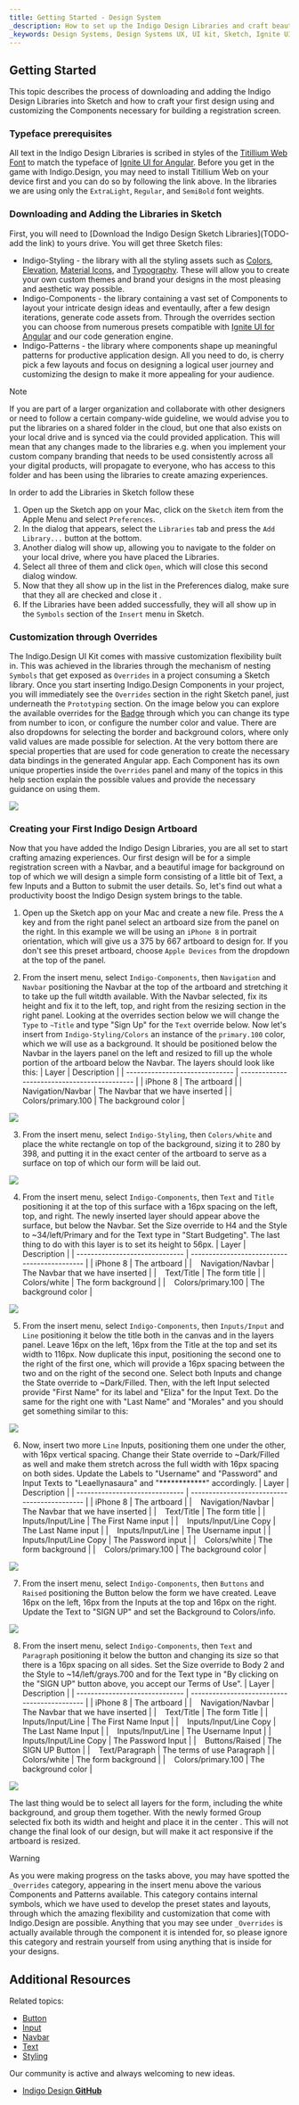 ```yaml
---
title: Getting Started - Design System
_description: How to set up the Indigo Design Libraries and craft beautiful digital experiences with Sketch. 
_keywords: Design Systems, Design Systems UX, UI kit, Sketch, Ignite UI for Angular, Sketch to Angular, Sketch to Angular, Angular, Angular Design System, Export code from Sketch, Design Kits for Angular, Sketch HTML, Sketch to HTML, Sketch UI kits
---
```


## Getting Started

This topic describes the process of downloading and adding the Indigo Design Libraries into Sketch and how to craft your first design using and customizing the Components necessary for building a registration screen.

### Typeface prerequisites

All text in the Indigo Design Libraries is scribed in styles of the [Titillium Web Font](https://fonts.google.com/specimen/Titillium+Web) to match the typeface of [Ignite UI for Angular](https://www.infragistics.com/products/ignite-ui-angular). Before you get in the game with Indigo.Design, you may need to install Titillium Web on your device first and you can do so by following the link above. In the libraries we are using only the `ExtraLight`, `Regular`, and `SemiBold` font weights.

### Downloading and Adding the Libraries in Sketch

First, you will need to [Download the Indigo Design Sketch Libraries](TODO-add the link) to yours drive. You will get three Sketch files:

- Indigo-Styling - the library with all the styling assets such as [Colors](colors.md), [Elevation](elevation.md), [Material Icons](material-icons.md), and [Typography](typography.md). These will allow you to create your own custom themes and brand your designs in the most pleasing and aesthetic way possible.
- Indigo-Components - the library containing a vast set of Components to layout your intricate design ideas and eventaully, after a few design iterations, generate code assets from. Through the overrides section you can choose from numerous presets compatible with [Ignite UI for Angular](https://www.infragistics.com/products/ignite-ui-angular) and our code generation engine.
- Indigo-Patterns - the library where components shape up meaningful patterns for productive application design. All you need to do, is cherry pick a few layouts and focus on designing a logical user journey and customizing the design to make it more appealing for your audience.

> [!Note]
> If you are part of a larger organization and collaborate with other designers or need to follow a certain company-wide guideline, we would advise you to put the libraries on a shared folder in the cloud, but one that also exists on your local drive and is synced via the could provided application. This will mean that any changes made to the libraries e.g. when you implement your custom company branding that needs to be used consistently across all your digital products, will propagate to everyone, who has access to this folder and has been using the libraries to create amazing experiences.

In order to add the Libraries in Sketch follow these

1.  Open up the Sketch app on your Mac, click on the `Sketch` item from the Apple Menu and select `Preferences`.
2.  In the dialog that appears, select the `Libraries` tab and press the `Add Library...` button at the bottom.
3.  Another dialog will show up, allowing you to navigate to the folder on your local drive, where you have placed the Libraries.
4.  Select all three of them and click `Open`, which will close this second dialog window.
5.  Now that they all show up in the list in the Preferences dialog, make sure that they all are checked and close it .
6.  If the Libraries have been added successfully, they will all show up in the `Symbols` section of the `Insert` menu in Sketch.

### Customization through Overrides

The Indigo.Design UI Kit comes with massive customization flexibility built in. This was achieved in the libraries through the mechanism of nesting `Symbols` that get exposed as `Overrides` in a project consuming a Sketch library. Once you start inserting Indigo.Design Components in your project, you will immediately see the `Overrides` section in the right Sketch panel, just underneath the `Prototyping` section. On the image below you can explore the available overrides for the [Badge](badge.md) through which you can change its type from number to icon, or configure the number color and value. There are also dropdowns for selecting the border and background colors, where only valid values are made possible for selection. At the very bottom there are special properties that are used for code generation to create the necessary data bindings in the generated Angular app. Each Component has its own unique properties inside the `Overrides` panel and many of the topics in this help section explain the possible values and provide the necessary guidance on using them.

<img src="images/getting-started-overrides.png" />

### Creating your First Indigo Design Artboard

Now that you have added the Indigo Design Libraries, you are all set to start crafting amazing experiences. Our first design will be for a simple registration screen with a Navbar, and a beautiful image for background on top of which we will design a simple form consisting of a little bit of Text, a few Inputs and a Button to submit the user details. So, let's find out what a productivity boost the Indigo Design system brings to the table.

1.  Open up the Sketch app on your Mac and create a new file. Press the `A` key and from the right panel select an artboard size from the panel on the right. In this example we will be using an `iPhone 8` in portrait orientation, which will give us a 375 by 667 artboard to design for. If you don't see this preset artboard, choose `Apple Devices` from the dropdown at the top of the panel.

2.  From the insert menu, select `Indigo-Components`, then `Navigation` and `Navbar` positioning the Navbar at the top of the artboard and stretching it to take up the full witdth available. With the Navbar selected, fix its height and fix it to the left, top, and right from the resizing section in the right panel. Looking at the overrides section below we will change the `Type` to `~Title` and type "Sign Up" for the `Text` override below. Now let's insert from `Indigo-Styling/Colors` an instance of the `primary.100` color, which we will use as a background. It should be positioned below the Navbar in the layers panel on the left and resized to fill up the whole portion of the artboard below the Navbar. The layers should look like this:
    | Layer | Description |
    | ------------------------------ | -------------------------------------------- |
    | iPhone 8 | The artboard |
    | &nbsp;&nbsp; Navigation/Navbar | The Navbar that we have inserted |
    | &nbsp;&nbsp; Colors/primary.100 | The background color |

  <div class="divider--half"></div>
  <img src="images/getting-started1.png" srcset="images/getting-started1@2x.png 2x" />
  <div class="divider--half"></div>
  <div class="divider--half"></div>
  <div class="divider--half"></div>
  <div class="divider--half"></div>
  <div class="divider--half"></div>

3.  From the insert menu, select `Indigo-Styling`, then `Colors/white` and place the white rectangle on top of the background, sizing it to 280 by 398, and putting it in the exact center of the artboard to serve as a surface on top of which our form will be laid out.

  <div class="divider--half"></div>
  <img src="images/getting-started2.png" srcset="images/getting-started2@2x.png 2x" />
  <div class="divider--half"></div>
  <div class="divider--half"></div>
  <div class="divider--half"></div>
  <div class="divider--half"></div>
  <div class="divider--half"></div>

4.  From the insert menu, select `Indigo-Components`, then `Text` and `Title` positioning it at the top of this surface with a 16px spacing on the left, top, and right. The newly inserted layer should appear above the surface, but below the Navbar. Set the Size override to H4 and the Style to ~34/left/Primary and for the Text type in "Start Budgeting". The last thing to do with this layer is to set its height to 56px.
    | Layer | Description |
    | ------------------------------ | -------------------------------------------- |
    | iPhone 8 | The artboard |
    | &nbsp;&nbsp; Navigation/Navbar | The Navbar that we have inserted |
    | &nbsp;&nbsp; Text/Title | The form title |
    | &nbsp;&nbsp; Colors/white | The form background |
    | &nbsp;&nbsp; Colors/primary.100 | The background color |

  <div class="divider--half"></div>
  <img src="images/getting-started3.png" srcset="images/getting-started3@2x.png 2x" />
  <div class="divider--half"></div>
  <div class="divider--half"></div>
  <div class="divider--half"></div>
  <div class="divider--half"></div>
  <div class="divider--half"></div>

5.  From the insert menu, select `Indigo-Components`, then `Inputs/Input` and `Line` positioning it below the title both in the canvas and in the layers panel. Leave 16px on the left, 16px from the Title at the top and set its width to 116px. Now duplicate this input, positioning the second one to the right of the first one, which will provide a 16px spacing between the two and on the right of the second one. Select both Inputs and change the State override to ~Dark/Filled. Then, with the left Input selected provide "First Name" for its label and "Eliza" for the Input Text. Do the same for the right one with "Last Name" and "Morales" and you should get something similar to this:

  <div class="divider--half"></div>
  <img src="images/getting-started4.png" srcset="images/getting-started4@2x.png 2x" />
  <div class="divider--half"></div>
  <div class="divider--half"></div>
  <div class="divider--half"></div>
  <div class="divider--half"></div>
  <div class="divider--half"></div>

6.  Now, insert two more `Line` Inputs, positioning them one under the other, with 16px vertical spacing. Change their State override to ~Dark/Filled as well and make them stretch across the full width with 16px spacing on both sides. Update the Labels to "Username" and "Password" and Input Texts to "Leaellynasaura" and "\*\*\*\*\*\*\*\*\*\*\*\*" accordingly.
    | Layer | Description |
    | ------------------------------ | -------------------------------------------- |
    | iPhone 8 | The artboard |
    | &nbsp;&nbsp; Navigation/Navbar | The Navbar that we have inserted |
    | &nbsp;&nbsp; Text/Title | The form title |
    | &nbsp;&nbsp; Inputs/Input/Line | The First Name input |
    | &nbsp;&nbsp; Inputs/Input/Line Copy | The Last Name input |
    | &nbsp;&nbsp; Inputs/Input/Line | The Username input |
    | &nbsp;&nbsp; Inputs/Input/Line Copy | The Password input |
    | &nbsp;&nbsp; Colors/white | The form background |
    | &nbsp;&nbsp; Colors/primary.100 | The background color |

  <div class="divider--half"></div>
  <img src="images/getting-started5.png" srcset="images/getting-started5@2x.png 2x" />
  <div class="divider--half"></div>
  <div class="divider--half"></div>
  <div class="divider--half"></div>
  <div class="divider--half"></div>
  <div class="divider--half"></div>

7.  From the insert menu, select `Indigo-Components`, then `Buttons` and `Raised` positioning the Button below the form we have created. Leave 16px on the left, 16px from the Inputs at the top and 16px on the right. Update the Text to "SIGN UP" and set the Background to Colors/info.

  <div class="divider--half"></div>
  <img src="images/getting-started6.png" srcset="images/getting-started6@2x.png 2x" />
  <div class="divider--half"></div>
  <div class="divider--half"></div>
  <div class="divider--half"></div>
  <div class="divider--half"></div>
  <div class="divider--half"></div>

8.  From the insert menu, select `Indigo-Components`, then `Text` and `Paragraph` positioning it below the button and changing its size so that there is a 16px spacing on all sides. Set the Size override to Body 2 and the Style to ~14/left/grays.700 and for the Text type in "By clicking on the "SIGN UP" button above, you accept our Terms of Use".
    | Layer | Description |
    | ------------------------------ | -------------------------------------------- |
    | iPhone 8 | The artboard |
    | &nbsp;&nbsp; Navigation/Navbar | The Navbar that we have inserted |
    | &nbsp;&nbsp; Text/Title | The form Title |
    | &nbsp;&nbsp; Inputs/Input/Line | The First Name Input |
    | &nbsp;&nbsp; Inputs/Input/Line Copy | The Last Name Input |
    | &nbsp;&nbsp; Inputs/Input/Line | The Username Input |
    | &nbsp;&nbsp; Inputs/Input/Line Copy | The Password Input |
    | &nbsp;&nbsp; Buttons/Raised | The SIGN UP Button |
    | &nbsp;&nbsp; Text/Paragraph | The terms of use Paragraph |
    | &nbsp;&nbsp; Colors/white | The form background |
    | &nbsp;&nbsp; Colors/primary.100 | The background color |

  <div class="divider--half"></div>
  <img src="images/getting-started7.png" srcset="images/getting-started7@2x.png 2x" />
  <div class="divider--half"></div>
  <div class="divider--half"></div>
  <div class="divider--half"></div>
  <div class="divider--half"></div>
  <div class="divider--half"></div>

The last thing would be to select all layers for the form, including the white background, and group them together. With the newly formed Group selected fix both its width and height and place it in the center . This will not change the final look of our design, but will make it act responsive if the artboard is resized.

> [!WARNING]
> As you were making progress on the tasks above, you may have spotted the `_Overrides` category, appearing in the insert menu above the various Components and Patterns available. This category contains internal symbols, which we have used to develop the preset states and layouts, through which the amazing flexibility and customization that come with Indigo.Design are possible. Anything that you may see under `_Overrides` is actually available through the component it is intended for, so please ignore this category and restrain yourself from using anything that is inside for your designs.

## Additional Resources

Related topics:

- [Button](button.md)
- [Input](input.md)
- [Navbar](navbar.md)
- [Text](text.md)
- [Styling](styling-overview.md)
  <div class="divider--half"></div>

Our community is active and always welcoming to new ideas.

- [Indigo Design **GitHub**](https://github.com/IgniteUI/design-system-docfx)
